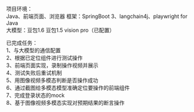 项目环境：  
  Java、前端页面、浏览器
框架：SpringBoot 3、langchain4j、playwright for Java  
大模型：豆包1.6  豆包1.5 vision pro（已配置）  

已完成任务：  
1、与大模型的通信配置  
2、根据已定位组件进行测试操作  
3、前端页面实现，录制操作视频并展示  
4、测试失败后重试机制  
5、用图像视频多模态判断是否操作成功  
6、通过截图给多模态模型准确定位要操作的前端组件  
7、完成登录状态的mock  
8、基于图像视频多模态实现对预期结果的断言操作
